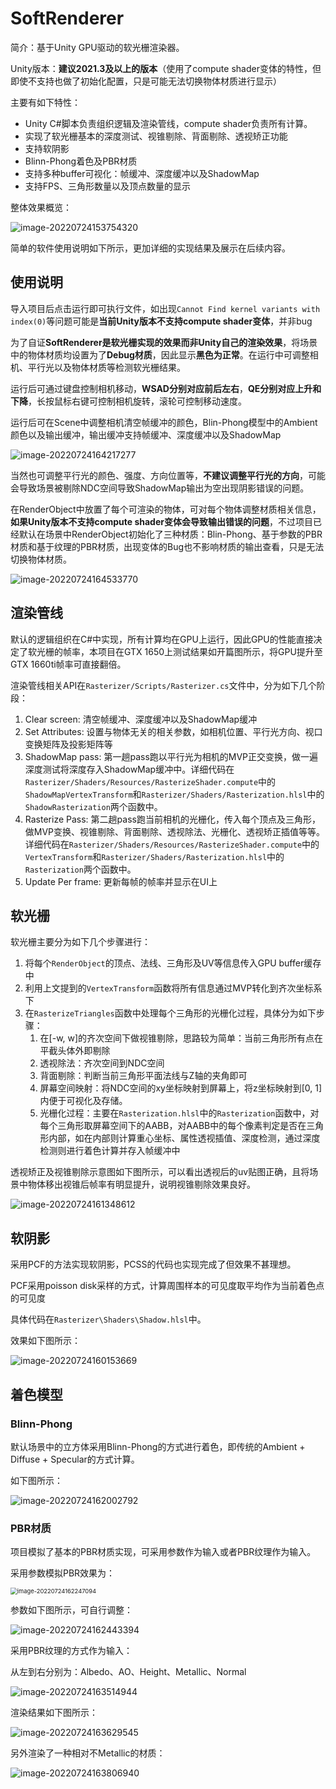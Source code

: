 # SoftRenderer
简介：基于Unity GPU驱动的软光栅渲染器。

Unity版本：**建议2021.3及以上的版本**（使用了compute shader变体的特性，但即使不支持也做了初始化配置，只是可能无法切换物体材质进行显示）



主要有如下特性：

- Unity C#脚本负责组织逻辑及渲染管线，compute shader负责所有计算。
- 实现了软光栅基本的深度测试、视锥剔除、背面剔除、透视矫正功能
- 支持软阴影
- Blinn-Phong着色及PBR材质
- 支持多种buffer可视化：帧缓冲、深度缓冲以及ShadowMap
- 支持FPS、三角形数量以及顶点数量的显示



整体效果概览：

![image-20220724153754320](README.assets/image-20220724153754320.png)

简单的软件使用说明如下所示，更加详细的实现结果及展示在后续内容。



## 使用说明

导入项目后点击运行即可执行文件，如出现`Cannot Find kernel variants with index(0)`等问题可能是**当前Unity版本不支持compute shader变体**，并非bug

为了自证**SoftRenderer是软光栅实现的效果而非Unity自己的渲染效果**，将场景中的物体材质均设置为了**Debug材质**，因此显示**黑色为正常**。在运行中可调整相机、平行光以及物体材质等检测软光栅结果。

运行后可通过键盘控制相机移动，**WSAD分别对应前后左右**，**QE分别对应上升和下降**，长按鼠标右键可控制相机旋转，滚轮可控制移动速度。

运行后可在Scene中调整相机清空帧缓冲的颜色，Blin-Phong模型中的Ambient颜色以及输出缓冲，输出缓冲支持帧缓冲、深度缓冲以及ShadowMap

![image-20220724164217277](README.assets/image-20220724164217277.png)

当然也可调整平行光的颜色、强度、方向位置等，**不建议调整平行光的方向**，可能会导致场景被剔除NDC空间导致ShadowMap输出为空出现阴影错误的问题。

在RenderObject中放置了每个可渲染的物体，可对每个物体调整材质相关信息，**如果Unity版本不支持compute shader变体会导致输出错误的问题**，不过项目已经默认在场景中RenderObject初始化了三种材质：Blin-Phong、基于参数的PBR材质和基于纹理的PBR材质，出现变体的Bug也不影响材质的输出查看，只是无法切换物体材质。

![image-20220724164533770](README.assets/image-20220724164533770.png)



## 渲染管线

默认的逻辑组织在C#中实现，所有计算均在GPU上运行，因此GPU的性能直接决定了软光栅的帧率，本项目在GTX 1650上测试结果如开篇图所示，将GPU提升至GTX 1660ti帧率可直接翻倍。

渲染管线相关API在`Rasterizer/Scripts/Rasterizer.cs`文件中，分为如下几个阶段：

1. Clear screen: 清空帧缓冲、深度缓冲以及ShadowMap缓冲
2. Set Attributes: 设置与物体无关的相关参数，如相机位置、平行光方向、视口变换矩阵及投影矩阵等
3. ShadowMap pass: 第一趟pass跑以平行光为相机的MVP正交变换，做一遍深度测试将深度存入ShadowMap缓冲中。详细代码在`Rasterizer/Shaders/Resources/RasterizeShader.compute`中的`ShadowMapVertexTransform`和`Rasterizer/Shaders/Rasterization.hlsl`中的`ShadowRasterization`两个函数中。
4. Rasterize Pass: 第二趟pass跑当前相机的光栅化，传入每个顶点及三角形，做MVP变换、视锥剔除、背面剔除、透视除法、光栅化、透视矫正插值等等。详细代码在`Rasterizer/Shaders/Resources/RasterizeShader.compute`中的`VertexTransform`和`Rasterizer/Shaders/Rasterization.hlsl`中的`Rasterization`两个函数中。
5. Update Per frame: 更新每帧的帧率并显示在UI上



## 软光栅

软光栅主要分为如下几个步骤进行：

1. 将每个`RenderObject`的顶点、法线、三角形及UV等信息传入GPU buffer缓存中
2. 利用上文提到的`VertexTransform`函数将所有信息通过MVP转化到齐次坐标系下
3. 在`RasterizeTriangles`函数中处理每个三角形的光栅化过程，具体分为如下步骤：
   1. 在[-w, w]的齐次空间下做视锥剔除，思路较为简单：当前三角形所有点在平截头体外即剔除
   2. 透视除法：齐次空间到NDC空间
   3. 背面剔除：判断当前三角形平面法线与Z轴的夹角即可
   4. 屏幕空间映射：将NDC空间的xy坐标映射到屏幕上，将z坐标映射到[0, 1]内便于可视化及存储。
   5. 光栅化过程：主要在`Rasterization.hlsl`中的`Rasterization`函数中，对每个三角形取屏幕空间下的AABB，对AABB中的每个像素判定是否在三角形内部，如在内部则计算重心坐标、属性透视插值、深度检测，通过深度检测则进行着色计算并存入帧缓冲中

透视矫正及视锥剔除示意图如下图所示，可以看出透视后的uv贴图正确，且将场景中物体移出视锥后帧率有明显提升，说明视锥剔除效果良好。

![image-20220724161348612](README.assets/image-20220724161348612.png)



## 软阴影

采用PCF的方法实现软阴影，PCSS的代码也实现完成了但效果不甚理想。

PCF采用poisson disk采样的方式，计算周围样本的可见度取平均作为当前着色点的可见度

具体代码在`Rasterizer\Shaders\Shadow.hlsl`中。

效果如下图所示：

![image-20220724160153669](README.assets/image-20220724160153669.png)



## 着色模型

### Blinn-Phong

默认场景中的立方体采用Blinn-Phong的方式进行着色，即传统的Ambient + Diffuse + Specular的方式计算。

如下图所示：

![image-20220724162002792](README.assets/image-20220724162002792.png)



### PBR材质

项目模拟了基本的PBR材质实现，可采用参数作为输入或者PBR纹理作为输入。

采用参数模拟PBR效果为：

<img src="README.assets/image-20220724162247094.png" alt="image-20220724162247094" style="zoom:67%;" />

参数如下图所示，可自行调整：

![image-20220724162443394](README.assets/image-20220724162443394.png)

采用PBR纹理的方式作为输入：

从左到右分别为：Albedo、AO、Height、Metallic、Normal

![image-20220724163514944](README.assets/image-20220724163514944.png)

渲染结果如下图所示：

![image-20220724163629545](README.assets/image-20220724163629545.png)

另外渲染了一种相对不Metallic的材质：

![image-20220724163806940](README.assets/image-20220724163806940.png)